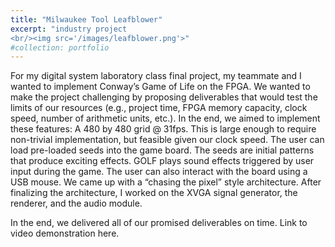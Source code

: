 ```yaml
---
title: "Milwaukee Tool Leafblower"
excerpt: "industry project
<br/><img src='/images/leafblower.png'>"
#collection: portfolio
---
```


For my digital system laboratory class final project, my teammate and I wanted to implement Conway’s Game of Life on the FPGA. We wanted to make the project challenging by proposing deliverables that would test the limits of our resources (e.g., project time, FPGA memory capacity, clock speed, number of arithmetic units, etc.). In the end, we aimed to implement these features:
A 480 by 480 grid @ 31fps. This is large enough to require non-trivial implementation, but feasible given our clock speed.
The user can load pre-loaded seeds into the game board. The seeds are initial patterns that produce exciting effects.
GOLF plays sound effects triggered by user input during the game.
The user can also interact with the board using a USB mouse.
We came up with a “chasing the pixel” style architecture. After finalizing the architecture, I worked on the XVGA signal generator,  the renderer, and the audio module.

In the end, we delivered all of our promised deliverables on time.
Link to video demonstration here.
